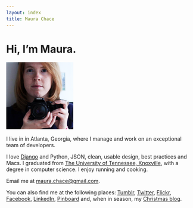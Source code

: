 ```yaml
---
layout: index
title: Maura Chace
---
```


# Hi, I’m Maura.

<img src="/media/img/about/maura_chace.png" class="right">

I live in in Atlanta, Georgia, where I manage and work on an exceptional team of developers.

I love [Django][] and Python, JSON, clean, usable design, best practices and Macs. I graduated from [The University of Tennessee, Knoxville][UT], with a degree in computer science. I enjoy running and cooking.

Email me at <a href="mailto:&#109;&#97;&#117;&#114;&#97;&#46;&#99;&#104;&#97;&#99;&#101;&#64;&#103;&#109;&#97;&#105;&#108;&#46;&#99;&#111;&#109;">&#109;&#97;&#117;&#114;&#97;&#46;&#99;&#104;&#97;&#99;&#101;&#64;&#103;&#109;&#97;&#105;&#108;&#46;&#99;&#111;&#109;</a>.

You can also find me at the following places: [Tumblr][], [Twitter][], [Flickr][], [Facebook], [LinkedIn][], [Pinboard][] and, when in season, my [Christmas blog][Xmas].

[Django]: http://www.djangoproject.com/
[UT]: http://www.utk.edu/
[Tumblr]: http://maurachace.tumblr.com/
[Twitter]: http://twitter.com/minarets
[Flickr]: http://www.flickr.com/photos/minarets/
[Facebook]: http://www.facebook.com/maurachace
[LinkedIn]: http://www.linkedin.com/in/maurachace
[Pinboard]: https://pinboard.in/u:minarets
[Xmas]: http://25wishes.com/
